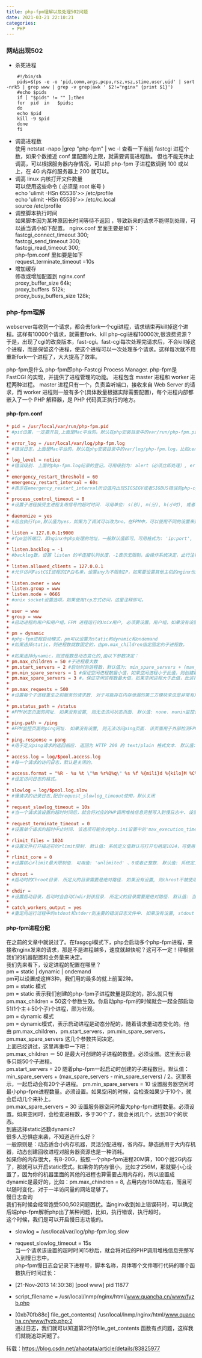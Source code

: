 ```yaml
---
title: php-fpm理解以及处理502问题
date: 2021-03-21 22:10:21
categories:
  - PHP
---
```

### 网站出现502
- 杀死进程
``` shell
    #!/bin/sh
    pids=$(ps -e -o 'pid,comm,args,pcpu,rsz,vsz,stime,user,uid' | sort -nrk5 | grep www | grep -v grep|awk ' $2!="nginx" {print $1}')
    #echo $pids
    if [ "$pids" != "" ];then
    for  pid  in   $pids;
    do
    echo $pid
    kill -9 $pid
    done
    fi
```
- 调高进程数  
使用 netstat -napo |grep "php-fpm" | wc -l 查看一下当前 fastcgi 进程个数，如果个数接近 conf 里配置的上限，就需要调高进程数。
但也不能无休止调高，可以根据服务器内存情况，可以把 php-fpm 子进程数调到 100 或以上，在 4G 内存的服务器上 200 就可以。
- 调高 linux 内核打开文件数量  
可以使用这些命令 ( 必须是 root 帐号 )  
echo 'ulimit -HSn 65536'>> /etc/profile  
echo 'ulimit -HSn 65536'>> /etc/rc.local  
source /etc/profile  
- 调整脚本执行时间  
如果脚本因为某种原因长时间等待不返回 ，导致新来的请求不能得到处理，可以适当调小如下配置。
nginx.conf 里面主要是如下：  
fastcgi_connect_timeout 300;  
fastcgi_send_timeout 300;  
fastcgi_read_timeout 300;  
php-fpm.conf 里如要是如下  
request_terminate_timeout =10s  
- 增加缓存  
修改或增加配置到 nginx.conf  
proxy_buffer_size 64k;  
proxy_buffers  512k;  
proxy_busy_buffers_size 128k;  

### php-fpm理解
webserver每收到一个请求，都会去fork一个cgi进程，请求结束再kill掉这个进程。这样有10000个请求，就需要fork、kill php-cgi进程10000次,很浪费资源？于是，出现了cgi的改良版本，fast-cgi。fast-cgi每次处理完请求后，不会kill掉这个进程，而是保留这个进程，使这个进程可以一次处理多个请求。这样每次就不用重新fork一个进程了，大大提高了效率。    

php-fpm是什么
php-fpm即php-Fastcgi Process Manager. php-fpm是 FastCGI 的实现，并提供了进程管理的功能。 进程包含 master 进程和 worker 进程两种进程。 master 进程只有一个，负责监听端口，接收来自 Web Server 的请求，而 worker 进程则一般有多个(具体数量根据实际需要配置)，每个进程内部都嵌入了一个 PHP 解释器，是 PHP 代码真正执行的地方。

#### php-fpm.conf
``` conf
* pid = /usr/local/var/run/php-fpm.pid
* #pid设置，一定要开启,上面是Mac平台的。默认在php安装目录中的var/run/php-fpm.pid。比如centos的在: /usr/local/php/var/run/php-fpm.pid
* 
* error_log = /usr/local/var/log/php-fpm.log
* #错误日志，上面是Mac平台的，默认在php安装目录中的var/log/php-fpm.log，比如centos的在: /usr/local/php/var/log/php-fpm.log
* 
* log_level = notice
* #错误级别. 上面的php-fpm.log纪录的登记。可用级别为: alert（必须立即处理）, error（错误情况）, warning（警告情况）, notice（一般重要信息）, debug（调试信息）. 默认: notice.
* 
* emergency_restart_threshold = 60
* emergency_restart_interval = 60s
* #表示在emergency_restart_interval所设值内出现SIGSEGV或者SIGBUS错误的php-cgi进程数如果超过 emergency_restart_threshold个，php-fpm就会优雅重启。这两个选项一般保持默认值。0 表示 '关闭该功能'. 默认值: 0 (关闭).
* 
* process_control_timeout = 0
* #设置子进程接受主进程复用信号的超时时间. 可用单位: s(秒), m(分), h(小时), 或者 d(天) 默认单位: s(秒). 默认值: 0.
* 
* daemonize = yes
* #后台执行fpm,默认值为yes，如果为了调试可以改为no。在FPM中，可以使用不同的设置来运行多个进程池。 这些设置可以针对每个进程池单独设置。
* 
* listen = 127.0.0.1:9000
* #fpm监听端口，即nginx中php处理的地址，一般默认值即可。可用格式为: 'ip:port', 'port', '/path/to/unix/socket'. 每个进程池都需要设置。如果nginx和php在不同的机器上，分布式处理，就设置ip这里就可以了。
* 
* listen.backlog = -1
* #backlog数，设置 listen 的半连接队列长度，-1表示无限制，由操作系统决定，此行注释掉就行。backlog含义参考：http://www.3gyou.cc/?p=41
* 
* listen.allowed_clients = 127.0.0.1
* #允许访问FastCGI进程的IP白名单，设置any为不限制IP，如果要设置其他主机的nginx也能访问这台FPM进程，listen处要设置成本地可被访问的IP。默认值是any。每个地址是用逗号分隔. 如果没有设置或者为空，则允许任何服务器请求连接。
* 
* listen.owner = www
* listen.group = www
* listen.mode = 0666
* #unix socket设置选项，如果使用tcp方式访问，这里注释即可。
* 
* user = www
* group = www
* #启动进程的用户和用户组，FPM 进程运行的Unix用户, 必须要设置。用户组，如果没有设置，则默认用户的组被使用。
* 
* pm = dynamic
* #php-fpm进程启动模式，pm可以设置为static和dynamic和ondemand
* #如果选择static，则进程数就数固定的，由pm.max_children指定固定的子进程数。
* 
* #如果选择dynamic，则进程数是动态变化的,由以下参数决定：
* pm.max_children = 50 #子进程最大数
* pm.start_servers = 2 #启动时的进程数，默认值为: min_spare_servers + (max_spare_servers - min_spare_servers) / 2
* pm.min_spare_servers = 1 #保证空闲进程数最小值，如果空闲进程小于此值，则创建新的子进程
* pm.max_spare_servers = 3 #，保证空闲进程数最大值，如果空闲进程大于此值，此进行清理
* 
* pm.max_requests = 500
* #设置每个子进程重生之前服务的请求数. 对于可能存在内存泄漏的第三方模块来说是非常有用的. 如果设置为 '0' 则一直接受请求. 等同于 PHP_FCGI_MAX_REQUESTS 环境变量. 默认值: 0.
* 
* pm.status_path = /status
* #FPM状态页面的网址. 如果没有设置, 则无法访问状态页面. 默认值: none. munin监控会使用到
* 
* ping.path = /ping
* #FPM监控页面的ping网址. 如果没有设置, 则无法访问ping页面. 该页面用于外部检测FPM是否存活并且可以响应请求. 请注意必须以斜线开头 (/)。
* 
* ping.response = pong
* #用于定义ping请求的返回相应. 返回为 HTTP 200 的 text/plain 格式文本. 默认值: pong.
* 
* access.log = log/$pool.access.log
* #每一个请求的访问日志，默认是关闭的。
* 
* access.format = "%R - %u %t \"%m %r%Q%q\" %s %f %{mili}d %{kilo}M %C%%"
* #设定访问日志的格式。
* 
* slowlog = log/$pool.log.slow
* #慢请求的记录日志,配合request_slowlog_timeout使用，默认关闭
* 
* request_slowlog_timeout = 10s
* #当一个请求该设置的超时时间后，就会将对应的PHP调用堆栈信息完整写入到慢日志中. 设置为 '0' 表示 'Off'
* 
* request_terminate_timeout = 0
* #设置单个请求的超时中止时间. 该选项可能会对php.ini设置中的'max_execution_time'因为某些特殊原因没有中止运行的脚本有用. 设置为 '0' 表示 'Off'.当经常出现502错误时可以尝试更改此选项。
* 
* rlimit_files = 1024
* #设置文件打开描述符的rlimit限制. 默认值: 系统定义值默认可打开句柄是1024，可使用 ulimit -n查看，ulimit -n 2048修改。
* 
* rlimit_core = 0
* #设置核心rlimit最大限制值. 可用值: 'unlimited' 、0或者正整数. 默认值: 系统定义值.
* 
* chroot =
* #启动时的Chroot目录. 所定义的目录需要是绝对路径. 如果没有设置, 则chroot不被使用.
* 
* chdir =
* #设置启动目录，启动时会自动Chdir到该目录. 所定义的目录需要是绝对路径. 默认值: 当前目录，或者/目录（chroot时）
* 
* catch_workers_output = yes
* #重定向运行过程中的stdout和stderr到主要的错误日志文件中. 如果没有设置, stdout 和 stderr 将会根据FastCGI的规则被重定向到 /dev/null . 默认值: 空.
```

#### php-fpm进程分配
在之前的文章中就说过了。在fasgcgi模式下，php会启动多个php-fpm进程，来接收nginx发来的请求，那是不是进程越多，速度就越快呢？这可不一定！得根据我们的机器配置和业务量来决定。  
我们先来看下，设定进程的配置在哪里？  
pm = static | dynamic | ondemand  
pm可以设置成这样3种，我们用的最多的就上前面2种。  
pm = static 模式  
pm = static 表示我们创建的php-fpm子进程数量是固定的，那么就只有pm.max_children = 50这个参数生效。你启动php-fpm的时候就会一起全部启动51(1个主＋50个子)个进程，颇为壮观。  
pm = dynamic 模式  
pm = dynamic模式，表示启动进程是动态分配的，随着请求量动态变化的。他由 pm.max_children，pm.start_servers，pm.min_spare_servers，pm.max_spare_servers 这几个参数共同决定。  
上面已经讲过，这里再重申一下吧：  
pm.max_children ＝ 50 是最大可创建的子进程的数量。必须设置。这里表示最多只能50个子进程。  
pm.start_servers = 20 随着php-fpm一起启动时创建的子进程数目。默认值：min_spare_servers + (max_spare_servers - min_spare_servers) / 2。这里表示，一起启动会有20个子进程。
pm.min_spare_servers = 10 设置服务器空闲时最小php-fpm进程数量。必须设置。如果空闲的时候，会检查如果少于10个，就会启动几个来补上。  
pm.max_spare_servers = 30 设置服务器空闲时最大php-fpm进程数量。必须设置。如果空闲时，会检查进程数，多于30个了，就会关闭几个，达到30个的状态。  
到底选择static还数dynamic?  
很多人恐惧症来袭，不知道选什么好？  
一般原则是：动态适合小内存机器，灵活分配进程，省内存。静态适用于大内存机器，动态创建回收进程对服务器资源也是一种消耗。  
如果你的内存很大，有8-20G，按照一个php-fpm进程20M算，100个就2G内存了，那就可以开启static模式。如果你的内存很小，比如才256M，那就要小心设置了，因为你的机器里面的其他的进程也算需要占用内存的，所以设置成dynamic是最好的，比如：pm.max_chindren = 8, 占用内存160M左右，而且可以随时变化，对于一半访问量的网站足够了。  
慢日志查询  
我们有时候会经常饱受500,502问题困扰。当nginx收到如上错误码时，可以确定后端php-fpm解析php出了某种问题，比如，执行错误，执行超时。  
这个时候，我们是可以开启慢日志功能的。  

* slowlog = /usr/local/var/log/php-fpm.log.slow  
* request_slowlog_timeout = 15s  
当一个请求该设置的超时时间15秒后，就会将对应的PHP调用堆栈信息完整写入到慢日志中。  
php-fpm慢日志会记录下进程号，脚本名称，具体哪个文件哪行代码的哪个函数执行时间过长：  

* [21-Nov-2013 14:30:38] [pool www] pid 11877  
* script_filename = /usr/local/lnmp/nginx/html/www.quancha.cn/www/fyzb.php  
* [0xb70fb88c] file_get_contents() /usr/local/lnmp/nginx/html/www.quancha.cn/www/fyzb.php:2  
通过日志，我们就可以知道第2行的file_get_contents 函数有点问题，这样我们就能追踪问题了。  

转载：https://blog.csdn.net/ahaotata/article/details/83825977

